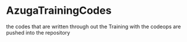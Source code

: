 # AzugaTrainingCodes
the codes that are written through out the Training with the codeops are pushed into the repository
